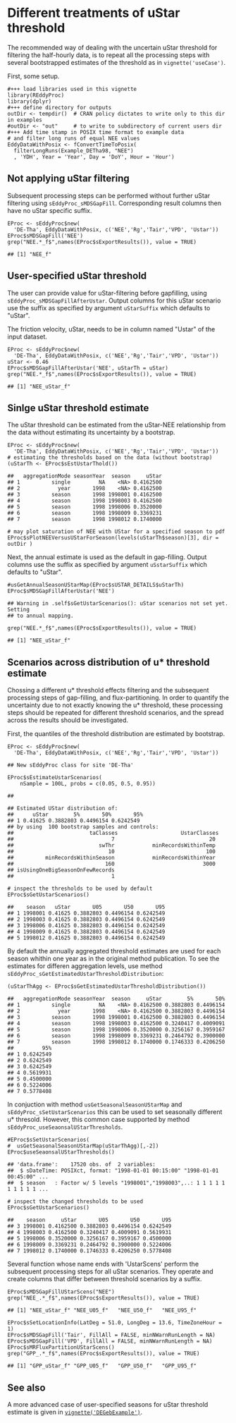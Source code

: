 Different treatments of uStar threshold
=======================================

The recommended way of dealing with the uncertain uStar threshold for
filtering the half-hourly data, is to repeat all the processing steps
with several bootstrapped estimates of the threshold as in
`vignette('useCase')`.

First, some setup.

    #+++ load libraries used in this vignette
    library(REddyProc)
    library(dplyr)
    #+++ define directory for outputs
    outDir <- tempdir()  # CRAN policy dictates to write only to this dir in examples
    #outDir <- "out"     # to write to subdirectory of current users dir
    #+++ Add time stamp in POSIX time format to example data 
    # and filter long runs of equal NEE values
    EddyDataWithPosix <- fConvertTimeToPosix(
      filterLongRuns(Example_DETha98, "NEE")
      , 'YDH', Year = 'Year', Day = 'DoY', Hour = 'Hour')

Not applying uStar filtering
----------------------------

Subsequent processing steps can be performed without further uStar
filtering using `sEddyProc_sMDSGapFill`. Corresponding result columns
then have no uStar specific suffix.

    EProc <- sEddyProc$new(
      'DE-Tha', EddyDataWithPosix, c('NEE','Rg','Tair','VPD', 'Ustar'))
    EProc$sMDSGapFill('NEE')
    grep("NEE.*_f$",names(EProc$sExportResults()), value = TRUE)

    ## [1] "NEE_f"

User-specified uStar threshold
------------------------------

The user can provide value for uStar-filtering before gapfilling, using
`sEddyProc_sMDSGapFillAfterUstar`. Output columns for this uStar
scenario use the suffix as specified by argument `uStarSuffix` which
defaults to "uStar".

The friction velocity, uStar, needs to be in column named "Ustar" of the
input dataset.

    EProc <- sEddyProc$new(
      'DE-Tha', EddyDataWithPosix, c('NEE','Rg','Tair','VPD', 'Ustar'))
    uStar <- 0.46
    EProc$sMDSGapFillAfterUstar('NEE', uStarTh = uStar)
    grep("NEE.*_f$",names(EProc$sExportResults()), value = TRUE)

    ## [1] "NEE_uStar_f"

Sinlge uStar threshold estimate
-------------------------------

The uStar threshold can be estimated from the uStar-NEE relationship
from the data without estimating its uncertainty by a bootstrap.

    EProc <- sEddyProc$new(
      'DE-Tha', EddyDataWithPosix, c('NEE','Rg','Tair','VPD', 'Ustar'))
    # estimating the thresholds based on the data (without bootstrap)
    (uStarTh <- EProc$sEstUstarThold())

    ##   aggregationMode seasonYear  season     uStar
    ## 1          single         NA    <NA> 0.4162500
    ## 2            year       1998    <NA> 0.4162500
    ## 3          season       1998 1998001 0.4162500
    ## 4          season       1998 1998003 0.4162500
    ## 5          season       1998 1998006 0.3520000
    ## 6          season       1998 1998009 0.3369231
    ## 7          season       1998 1998012 0.1740000

    # may plot saturation of NEE with UStar for a specified season to pdf
    EProc$sPlotNEEVersusUStarForSeason(levels(uStarTh$season)[3], dir = outDir )

Next, the annual estimate is used as the default in gap-filling. Output
columns use the suffix as specified by argument `uSstarSuffix` which
defaults to "uStar".

    #usGetAnnualSeasonUStarMap(EProc$sUSTAR_DETAILS$uStarTh)
    EProc$sMDSGapFillAfterUstar('NEE')

    ## Warning in .self$sGetUstarScenarios(): uStar scenarios not set yet. Setting
    ## to annual mapping.

    grep("NEE.*_f$",names(EProc$sExportResults()), value = TRUE)

    ## [1] "NEE_uStar_f"

Scenarios across distribution of u\* threshold estimate
-------------------------------------------------------

Chossing a different u\* threshold effects filtering and the subsequent
processing steps of gap-filling, and flux-partitioning. In order to
quantify the uncertainty due to not exactly knowing the u\* threshold,
these processing steps should be repeated for different threshold
scenarios, and the spread across the results should be investigated.

First, the quantiles of the threshold distribution are estimated by
bootstrap.

    EProc <- sEddyProc$new(
      'DE-Tha', EddyDataWithPosix, c('NEE','Rg','Tair','VPD', 'Ustar'))

    ## New sEddyProc class for site 'DE-Tha'

    EProc$sEstimateUstarScenarios(
        nSample = 100L, probs = c(0.05, 0.5, 0.95))

    ## 

    ## Estimated UStar distribution of:
    ##      uStar        5%       50%       95%
    ## 1 0.41625 0.3882803 0.4496154 0.6242549 
    ## by using  100 bootstrap samples and controls:
    ##                        taClasses                    UstarClasses 
    ##                               7                              20 
    ##                           swThr            minRecordsWithinTemp 
    ##                              10                             100 
    ##          minRecordsWithinSeason            minRecordsWithinYear 
    ##                             160                            3000 
    ## isUsingOneBigSeasonOnFewRecords 
    ##                               1

    # inspect the thresholds to be used by default
    EProc$sGetUstarScenarios()

    ##    season   uStar       U05       U50       U95
    ## 1 1998001 0.41625 0.3882803 0.4496154 0.6242549
    ## 2 1998003 0.41625 0.3882803 0.4496154 0.6242549
    ## 3 1998006 0.41625 0.3882803 0.4496154 0.6242549
    ## 4 1998009 0.41625 0.3882803 0.4496154 0.6242549
    ## 5 1998012 0.41625 0.3882803 0.4496154 0.6242549

By default the annually aggregated threshold estimates are used for each
season whithin one year as in the original method publication. To see
the estimates for differen aggregation levels, use method
`sEddyProc_sGetEstimatedUstarThresholdDistribution`:

    (uStarThAgg <- EProc$sGetEstimatedUstarThresholdDistribution())

    ##   aggregationMode seasonYear  season     uStar        5%       50%
    ## 1          single         NA    <NA> 0.4162500 0.3882803 0.4496154
    ## 2            year       1998    <NA> 0.4162500 0.3882803 0.4496154
    ## 3          season       1998 1998001 0.4162500 0.3882803 0.4496154
    ## 4          season       1998 1998003 0.4162500 0.3240417 0.4009091
    ## 5          season       1998 1998006 0.3520000 0.3256167 0.3959167
    ## 6          season       1998 1998009 0.3369231 0.2464792 0.3900000
    ## 7          season       1998 1998012 0.1740000 0.1746333 0.4206250
    ##         95%
    ## 1 0.6242549
    ## 2 0.6242549
    ## 3 0.6242549
    ## 4 0.5619931
    ## 5 0.4500000
    ## 6 0.5224006
    ## 7 0.5778408

In conjuction with method `usGetSeasonalSeasonUStarMap` and
`sEddyProc_sSetUstarScenarios` this can be used to set seasonally
different u\* thresold. However, this common case supported by method
`sEddyProc_useSeaonsalUStarThresholds`.

    #EProc$sSetUstarScenarios(
    #  usGetSeasonalSeasonUStarMap(uStarThAgg)[,-2])
    EProc$useSeaonsalUStarThresholds()

    ## 'data.frame':    17520 obs. of  2 variables:
    ##  $ sDateTime: POSIXct, format: "1998-01-01 00:15:00" "1998-01-01 00:45:00" ...
    ##  $ season   : Factor w/ 5 levels "1998001","1998003",..: 1 1 1 1 1 1 1 1 1 1 ...

    # inspect the changed thresholds to be used
    EProc$sGetUstarScenarios()

    ##    season     uStar       U05       U50       U95
    ## 3 1998001 0.4162500 0.3882803 0.4496154 0.6242549
    ## 4 1998003 0.4162500 0.3240417 0.4009091 0.5619931
    ## 5 1998006 0.3520000 0.3256167 0.3959167 0.4500000
    ## 6 1998009 0.3369231 0.2464792 0.3900000 0.5224006
    ## 7 1998012 0.1740000 0.1746333 0.4206250 0.5778408

Several function whose name ends with 'UstarScens' perform the
subsequent processing steps for all uStar scenarios. They operate and
create columns that differ between threshold scenarios by a suffix.

    EProc$sMDSGapFillUStarScens("NEE")
    grep("NEE_.*_f$",names(EProc$sExportResults()), value = TRUE)

    ## [1] "NEE_uStar_f" "NEE_U05_f"   "NEE_U50_f"   "NEE_U95_f"

    EProc$sSetLocationInfo(LatDeg = 51.0, LongDeg = 13.6, TimeZoneHour = 1)
    EProc$sMDSGapFill('Tair', FillAll = FALSE, minNWarnRunLength = NA)
    EProc$sMDSGapFill('VPD', FillAll = FALSE, minNWarnRunLength = NA)
    EProc$sMRFluxPartitionUStarScens()
    grep("GPP_.*_f$",names(EProc$sExportResults()), value = TRUE)

    ## [1] "GPP_uStar_f" "GPP_U05_f"   "GPP_U50_f"   "GPP_U95_f"

See also
--------

A more advanced case of user-specified seasons for uStar threshold
estimate is given in [`vignette('DEGebExample')`](DEGebExample.html).
